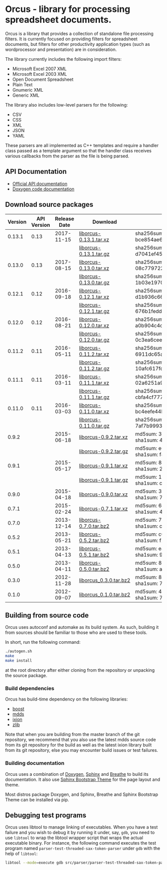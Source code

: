 Orcus - library for processing spreadsheet documents.
=====================================================

Orcus is a library that provides a collection of standalone file processing
filters.  It is currently focused on providing filters for spreadsheet
documents, but filters for other productivity application types (such as
wordprocessor and presentation) are in consideration.

The library currently includes the following import filters:

* Microsoft Excel 2007 XML
* Microsoft Excel 2003 XML
* Open Document Spreadsheet
* Plain Text
* Gnumeric XML
* Generic XML

The library also includes low-level parsers for the following:

* CSV
* CSS
* XML
* JSON
* YAML

These parsers are all implemented as C++ templates and require a handler class
passed as a template argument so that the handler class receives various
callbacks from the parser as the file is being parsed.

## API Documentation

* [Official API documentation](http://kohei.us/files/orcus/doc/)
* [Doxygen code documentation](http://kohei.us/files/orcus/doxygen/)

## Download source packages

| Version | API Version | Release Date | Download | Checksum | File Size (bytes) |
|---------|-------------|--------------|----------|----------|-------------------|
| 0.13.1 | 0.13 | 2017-11-15 | [liborcus-0.13.1.tar.xz](http://kohei.us/files/orcus/src/liborcus-0.13.1.tar.xz) | sha256sum: bce854ae699468305c08f97225d49d2013888f96d5f57baf535ea759ce04a9e6 | 1814552 |
|        |      |            | [liborcus-0.13.1.tar.gz](http://kohei.us/files/orcus/src/liborcus-0.13.1.tar.gz) | sha256sum: d7041ef455bb78db66b4ba7876af1b3d0fa377b9444e3ef72ceaccd2e8400937 | 2323107 |
| 0.13.0 | 0.13 | 2017-08-15 | [liborcus-0.13.0.tar.xz](http://kohei.us/files/orcus/src/liborcus-0.13.0.tar.xz) | sha256sum: 08c779722471d49f38de30dad538dbf3ae1c26eb9aeb7f5eb5ca64516513e6d7 | 1812468 |
|        |      |            | [liborcus-0.13.0.tar.gz](http://kohei.us/files/orcus/src/liborcus-0.13.0.tar.gz) | sha256sum: 1b03e1970aca31ecceae2d6412c4ead23d727c7c655efc26cf49d4ed83ba36e2 | 2309677 |
| 0.12.1 | 0.12 | 2016-09-18 | [liborcus-0.12.1.tar.xz](http://kohei.us/files/orcus/src/liborcus-0.12.1.tar.xz) | sha256sum: d1b936c66944d23e1b2582d0e7129e44670052510d03f19fef644e9814ae2b9c | 1673880 |
|        |      |            | [liborcus-0.12.1.tar.gz](http://kohei.us/files/orcus/src/liborcus-0.12.1.tar.gz) | sha256sum: 676b1fedd721f64489650f5e76d7f98b750439914d87cae505b8163d08447908 | 2117890 |
| 0.12.0 | 0.12 | 2016-08-21 | [liborcus-0.12.0.tar.xz](http://kohei.us/files/orcus/src/liborcus-0.12.0.tar.xz) | sha256sum: a0b904c4c501a4428cacf1178b2a0c4c8dc89fcade8d0310f4826a32495750df | 1672940 |
|        |      |            | [liborcus-0.12.0.tar.gz](http://kohei.us/files/orcus/src/liborcus-0.12.0.tar.gz) | sha256sum: 0c3ea6cee3700aeab20878d7d4d8a03b5fb594b81cbb2bb1ff6b603847fd6568 | 2116641 |
| 0.11.2 | 0.11 | 2016-05-11 | [liborcus-0.11.2.tar.xz](http://kohei.us/files/orcus/src/liborcus-0.11.2.tar.xz) | sha256sum: 6911dc65a4d8276e42d32764e9ebee920b325cf59cfa7070fc72744d43b259ad | 1627540 |
|        |      |            | [liborcus-0.11.2.tar.gz](http://kohei.us/files/orcus/src/liborcus-0.11.2.tar.gz) | sha256sum: 10afc617fd7600fa02bd4467d2e3c7bd058f84e4d672d558e1db90e82dafd256 | 2034926 |
| 0.11.1 | 0.11 | 2016-03-11 | [liborcus-0.11.1.tar.xz](http://kohei.us/files/orcus/src/liborcus-0.11.1.tar.xz) | sha256sum: 02a6251a9b732c2c555c1be083411a2d0383dfd2ebc79f60ac282875b1ada49b | 1627332 |
| | | | [liborcus-0.11.1.tar.gz](http://kohei.us/files/orcus/src/liborcus-0.11.1.tar.gz) | sha256sum: cbfa4cf777b3b5201661e68a4b3df9f6ed721d077f0a284a7b43b3b450b6c2f1 | 2034831 |
| 0.11.0 | 0.11 | 2016-03-03 | [liborcus-0.11.0.tar.xz](http://kohei.us/files/orcus/src/liborcus-0.11.0.tar.xz) | sha256sum: bc4eefe44b3237004df7edb8b98cf74ac4e18f117b901e08c2b435ec339b0f97 | 1624972 |
| | | | [liborcus-0.11.0.tar.gz](http://kohei.us/files/orcus/src/liborcus-0.11.0.tar.gz) | sha256sum: 7af7b9993801dd0b1ccdf734f51c1617975f92bcb9396c4de49ed88444e5b357 | 2032540 |
| 0.9.2 | | 2015-06-18 | [liborcus-0.9.2.tar.xz](http://kohei.us/files/orcus/src/liborcus-0.9.2.tar.xz) | md5sum: 3ff918cc988cb325e12d8bbc7f8c3deb<br/>sha1sum: 4c55f1bdc65490e8e79bbf7d069a64381eb1d1bc | - |
| | | | [liborcus-0.9.2.tar.gz](http://kohei.us/files/orcus/src/liborcus-0.9.2.tar.gz) | md5sum: e6efcbe50a5fd4d50d513c9a7a4139b0<br/>sha1sum: f44c7ec7bd0c54f506efe3cb600bca4cd1401638 | - |
| 0.9.1 | | 2015-05-17 | [liborcus-0.9.1.tar.xz](http://kohei.us/files/orcus/src/liborcus-0.9.1.tar.xz) | md5sum: 88d24d9d8c5cc9014c1e842a4f612921<br/>sha1sum: 2115ccccad88c528bc9d3ac5d0cc287f80f03529 | - |
| | | | [liborcus-0.9.1.tar.gz](http://kohei.us/files/orcus/src/liborcus-0.9.1.tar.gz) | md5sum: 18814358772ed7bb476e04b0384af082<br/>sha1sum: c9755028ef50c518c5a17fb78ddf9e85519999c0 | - |
| 0.9.0 | | 2015-04-18 | [liborcus-0.9.0.tar.xz](http://kohei.us/files/orcus/src/liborcus-0.9.0.tar.xz) | md5sum: 3f64f27b9fd59e55ca4c5ba95cd32da0<br/>sha1sum: 72d1bdb7fbaec9adce36ed728e08e16b951388e3 | - |
| 0.7.1 | | 2015-02-24 | [liborcus-0.7.1.tar.xz](http://kohei.us/files/orcus/src/liborcus-0.7.1.tar.xz) | md5sum: 644145470758d3ea4dd1d63582e82f8e<br/>sha1sum: 4480f519c6724ee66d76072df32e9b12d55505da | - |
| 0.7.0 | | 2013-12-14 | [liborcus-0.7.0.tar.bz2](http://kohei.us/files/orcus/src/liborcus-0.7.0.tar.bz2) | md5sum: 7681383be6ce489d84c1c74f4e7f9643<br/>sha1sum: c33e1eb55144fef1070cb0bf35a2c12198fcaa71 | - |
| 0.5.2 | | 2013-05-21 | [liborcus-0.5.2.tar.bz2](http://kohei.us/files/orcus/src/liborcus-0.5.2.tar.bz2) | md5sum: c0bd33e0ff17f469032062e2ee60ecb0<br/>sha1sum: f2638bf0b0e1715c49f1a8d356bb88a21de31dad | - |
| 0.5.1 | | 2013-04-13 | [liborcus-0.5.1.tar.bz2](http://kohei.us/files/orcus/src/liborcus-0.5.1.tar.bz2) | md5sum: ea2acaf140ae40a87a952caa75184f4d<br/>sha1sum: 9303d513e4b63a1d6e4bce7cfeb13635e568b466 | - |
| 0.5.0 | | 2013-04-11 | [liborcus-0.5.0.tar.bz2](http://kohei.us/files/orcus/src/liborcus-0.5.0.tar.bz2) | md5sum: 8a43b3de758dcd529b16ac96b46069fb<br/>sha1sum: ad76bed79b123e331f0b6dced6e9085a81b92449 | - |
| 0.3.0 | | 2012-11-28 | [liborcus_0.3.0.tar.bz2](http://kohei.us/files/orcus/src/liborcus_0.3.0.tar.bz2) | md5sum: 8755aac23317494a9028569374dc87b2<br/>sha1sum: 73b8fae832453fd517015f5dfae36448658af1a9 | - |
| 0.1.0 | | 2012-09-07 | [liborcus_0.1.0.tar.bz2](http://kohei.us/files/orcus/src/liborcus_0.1.0.tar.bz2) | md5sum: 46d9f4cf8b145c21ce1056e116d2ce71<br/>sha1sum: 7c961dd8f0bdd7ed039f305d6419be3cbdcc6cc6 | - |

## Building from source code

Orcus uses autoconf and automake as its build system.  As such, building it
from sources should be familiar to those who are used to these tools.

In short, run the following command:

```bash
./autogen.sh
make
make install
```

at the root directory after either cloning from the repository or unpacking
the source package.

### Build dependencies

Orcus has build-time dependency on the following libraries:

* [boost](http://boost.org)
* [mdds](http://gitlab.com/mdds/mdds)
* [ixion](http://gitlab.com/ixion/ixion)
* [zlib](http://www.zlib.net/)

Note that when you are building from the master branch of the git repository,
we recommend that you also use the latest mdds source code from its git
repository for the build as well as the latest ixion library built from its
git repository, else you may encounter build issues or test failures.

### Building documentation

Orcus uses a combination of [Doxygen](http://www.stack.nl/~dimitri/doxygen/),
[Sphinx](http://sphinx-doc.org/) and [Breathe](https://github.com/michaeljones/breathe)
to build its documentation.  It also use [Sphinx Bootstrap Theme](https://ryan-roemer.github.io/sphinx-bootstrap-theme/)
for the page layout and theme.

Most distros package Doxygen, and Sphinx, Breathe and Sphinx Bootstrap Theme
can be installed via pip.

## Debugging test programs

Orcus uses libtool to manage linking of executables.  When you have a test
failure and you wish to debug it by running it under, say, `gdb`, you need
to use `libtool` to wrap the libtool wrapper script that wraps the actual
executable binary.  For instance, the following command executes the test
program named `parser-test-threaded-sax-token-parser` under `gdb` with the
help of `libtool`:

```bash
libtool --mode=execute gdb src/parser/parser-test-threaded-sax-token-parser
```

